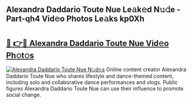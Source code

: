 ## Alexandra Daddario Toute Nue Le𝚊k𝚎d N𝚞𝚍e - Part-qh4 Vid𝚎o Photos Le𝚊ks kp0Xh

# <h2><a href="http://fb7m1i.evod.top/?m=Alexandra+Daddario+Toute+Nue">🔗 👉🔴 Alexandra Daddario Toute Nue Vid𝚎o Ph𝚘t𝚘s</a></h2>

[![Alexandra Daddario Toute Nue N𝚞d𝚎s](https://i.imgur.com/8V9OHl7.gif)](http://fb7m1i.evod.top/?m=Alexandra+Daddario+Toute+Nue)
Online content creator Alexandra Daddario Toute Nue who shares lifestyle and dance-themed content, including solo and collaborative dance performances and vlogs. Public figures Alexandra Daddario Toute Nue can use their influence to promote social change. 
